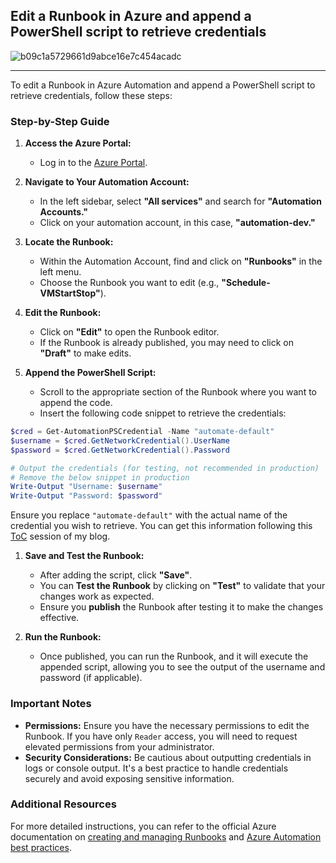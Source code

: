 ## **Edit a Runbook in Azure and append a PowerShell script to retrieve credentials**

![b09c1a5729661d9abce16e7c454acadc](https://github.com/user-attachments/assets/d7013aa4-5ce4-4619-a800-56faf3a41026)

***

To edit a Runbook in Azure Automation and append a PowerShell script to retrieve credentials, follow these steps:

### Step-by-Step Guide

1. **Access the Azure Portal:**
    
    - Log in to the [Azure Portal](https://portal.azure.com/).
2. **Navigate to Your Automation Account:**
    
    - In the left sidebar, select **"All services"** and search for **"Automation Accounts."**
    - Click on your automation account, in this case, **"automation-dev."**
3. **Locate the Runbook:**
    
    - Within the Automation Account, find and click on **"Runbooks"** in the left menu.
    - Choose the Runbook you want to edit (e.g., **"Schedule-VMStartStop"**).
4. **Edit the Runbook:**
    
    - Click on **"Edit"** to open the Runbook editor.
    - If the Runbook is already published, you may need to click on **"Draft"** to make edits.
5. **Append the PowerShell Script:**
    
    - Scroll to the appropriate section of the Runbook where you want to append the code.
    - Insert the following code snippet to retrieve the credentials:
    
```powershell
$cred = Get-AutomationPSCredential -Name "automate-default"
$username = $cred.GetNetworkCredential().UserName
$password = $cred.GetNetworkCredential().Password

# Output the credentials (for testing, not recommended in production)
# Remove the below snippet in production
Write-Output "Username: $username"
Write-Output "Password: $password"
```


Ensure you replace `"automate-default"` with the actual name of the credential you wish to retrieve. You can get this information following this [ToC](https://secfortress.com/hacking/unmask_privileged_access_in_azure/#credential-security-in-automation-accounts) session of my blog.


1. **Save and Test the Runbook:**
    
    - After adding the script, click **"Save"**.
    - You can **Test the Runbook** by clicking on **"Test"** to validate that your changes work as expected.
    - Ensure you **publish** the Runbook after testing it to make the changes effective.
7. **Run the Runbook:**
    
    - Once published, you can run the Runbook, and it will execute the appended script, allowing you to see the output of the username and password (if applicable).

### Important Notes

- **Permissions:** Ensure you have the necessary permissions to edit the Runbook. If you have only `Reader` access, you will need to request elevated permissions from your administrator.
- **Security Considerations:** Be cautious about outputting credentials in logs or console output. It's a best practice to handle credentials securely and avoid exposing sensitive information.

### Additional Resources

For more detailed instructions, you can refer to the official Azure documentation on [creating and managing Runbooks](https://learn.microsoft.com/en-us/azure/automation/automation-runbook-types) and [Azure Automation best practices](https://learn.microsoft.com/en-us/azure/automation/automation-best-practices).
